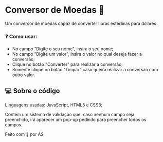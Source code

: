 # Conversor de Moedas 💱
Um conversor de moedas capaz de converter libras esterlinas para dólares.

### ❓ Como usar:
- No campo "Digite o seu nome", insira o seu nome; 
- No campo "Digite um valor", insira o valor no qual deseja fazer a conversão;
- Clique no botão "Converter" para realizar a conversão;
- Somente clique no botão "Limpar" caso queira realizar a conversão com outro valor.

## 💻 Sobre o código
Linguagens usadas: JavaScript, HTML5 e CSS3;

Contém um sistema de validação que, caso nenhum campo seja preenchido, irá aparecer um pop-up pedindo para preencher todos os campos.

Feito com 💜 por AS
